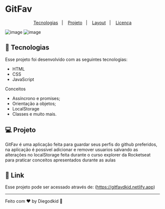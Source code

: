 # GitFav

<p align="center">
  <a href="#-tecnologias">Tecnologias</a>&nbsp;&nbsp;&nbsp;|&nbsp;&nbsp;&nbsp;
  <a href="#-projeto">Projeto</a>&nbsp;&nbsp;&nbsp;|&nbsp;&nbsp;&nbsp;
  <a href="#-layout">Layout</a>&nbsp;&nbsp;&nbsp;|&nbsp;&nbsp;&nbsp;
  <a href="#memo-licença">Licença</a>
</p>

![image](https://github.com/Diegodkid/universe/assets/90665510/2eafe434-75e6-427a-b8b2-46798efcb3b1)
![image](https://github.com/Diegodkid/universe/assets/90665510/da926ef2-1347-4eab-9892-722c8b3bd80e)

## 🚀 Tecnologias

Esse projeto foi desenvolvido com as seguintes tecnologias:

- HTML
- CSS
- JavaScript

Conceitos

- Assíncrono e promises;
- Orientação a objetos;
- LocalStorage
- Classes e muito mais.

## 💻 Projeto

GitFav é uma aplicação feita para guardar seus perfis do github preferidos, na aplicação é possivel adicionar e remover usuarios salvando as alterações no localStorage feita durante o curso explorer da Rocketseat para praticar conceitos apresentados durante as aulas

## 📝 Link

Esse projeto pode ser acessado através de: (https://gitfavdkid.netlify.app)

---

Feito com ♥ by Diegodkid :wave: 
